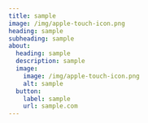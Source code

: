 ```yaml
---
title: sample
image: /img/apple-touch-icon.png
heading: sample
subheading: sample
about:
  heading: sample
  description: sample
  image:
    image: /img/apple-touch-icon.png
    alt: sample
  button:
    label: sample
    url: sample.com
---
```


